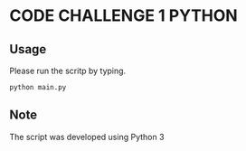 # CODE CHALLENGE 1 PYTHON

## Usage

Please run the scritp by typing.

```
python main.py
```

## Note

The script was developed using Python 3
